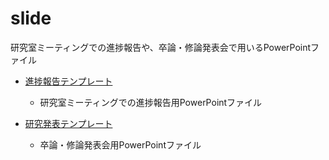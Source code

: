 # slide

研究室ミーティングでの進捗報告や、卒論・修論発表会で用いるPowerPointファイル

- [進捗報告テンプレート](進捗報告テンプレート.pdf)
  - 研究室ミーティングでの進捗報告用PowerPointファイル

- [研究発表テンプレート](研究発表テンプレート.pdf)
  - 卒論・修論発表会用PowerPointファイル
